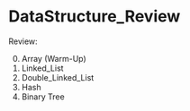 # DataStructure_Review

Review:

0. Array (Warm-Up)
1. Linked_List
2. Double_Linked_List
3. Hash
4. Binary Tree
